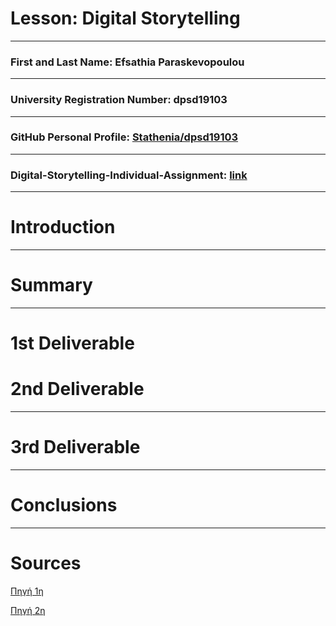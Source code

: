 # Lesson: Digital Storytelling
<hr>

### First and Last Name: Efsathia Paraskevopoulou 
<hr>

### University Registration Number: dpsd19103
<hr>

### GitHub Personal Profile: [Stathenia/dpsd19103](https://github.com/Stathenia)
<hr>

### Digital-Storytelling-Individual-Assignment: [link](https://github.com/Stathenia/Digital-Storytelling-Individual-Assignment)
<hr>

# Introduction
<hr>


# Summary
<hr>


# 1st Deliverable


# 2nd Deliverable
<hr>



# 3rd Deliverable 
<hr>


# Conclusions
<hr>


# Sources
[Πηγή 1η](https://learn.unity.com/course/real-time-animated-storytelling?tab=overview&uv=2019.4)  

[Πηγή 2η](https://docs.github.com/en/get-started/writing-on-github/working-with-saved-replies/about-saved-replies)
